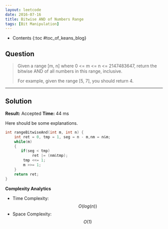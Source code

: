 ```yaml
---
layout: leetcode
date: 2016-07-16
title: Bitwise AND of Numbers Range
tags: [Bit Manipulation]
---
```


* Contents
{:toc #toc_of_keans_blog}

## Question

> Given a range [m, n] where 0 <= m <= n <= 2147483647, return the bitwise AND of all numbers in this range, inclusive.
>
>For example, given the range [5, 7], you should return 4.
>
>     

***

## Solution

**Result:** Accepted **Time:** 44 ms

Here should be some explanations.

```c
int rangeBitwiseAnd(int m, int n) {
    int ret = 0, tmp = 1, seg = n - m,nm = n&m;
    while(m)
    {
       if(seg < tmp)
            ret |= (nm&tmp);
        tmp <<= 1;
        m >>= 1;
    }
    return ret;
}
```

**Complexity Analytics**

- Time Complexity: $$O(log(n))$$
- Space Complexity: $$O(1)$$
